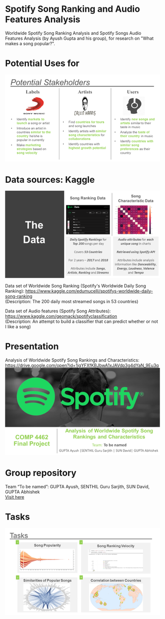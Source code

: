 # Spotify Song Ranking and Audio Features Analysis
Worldwide Spotify Song Ranking Analysis and Spotify Songs Audio Features Analysis (by Ayush Gupta and his group), for research on "What makes a song popular?".

# Potential Uses for

![Potential Stakeholders: Labels, Artists, Users](https://github.com/AyushGupta51379/SpotifySongRanking/blob/master/Potential%20Benefits.png?raw=true)

# Data sources: Kaggle

![Data](https://github.com/AyushGupta51379/SpotifySongRanking/blob/master/Data.png?raw=true)

Data set of Worldwide Song Ranking (Spotify's Worldwide Daily Song Ranking): https://www.kaggle.com/edumucelli/spotifys-worldwide-daily-song-ranking 
</br>(Description: The 200 daily most streamed songs in 53 countries)

Data set of Audio features (Spotify Song Attributes): https://www.kaggle.com/geomack/spotifyclassification
</br>(Description: An attempt to build a classifier that can predict whether or not I like a song)

# Presentation
Analysis of Worldwide Spotify Song Rankings and Characteristics: https://drive.google.com/open?id=1jgYFXfKBJbwA1xJAVdp3g4dYaN_9Eu3q
![Project start page](https://github.com/AyushGupta51379/SpotifySongRanking/blob/master/Project%20logo.png?raw=true)

# Group repository

Team “To be named”: GUPTA Ayush, SENTHIL Guru Sarjith, SUN David, GUPTA Abhishek 
</br>[Visit here](https://github.com/gurus848/COMP4462_Project)

# Tasks
![Main Tasks](https://github.com/AyushGupta51379/SpotifySongRanking/blob/master/Main%20Tasks.png?raw=true)


